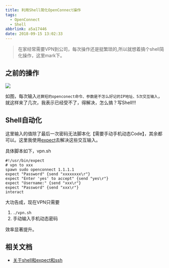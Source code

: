 ```yaml
---
title: 利用Shell简化OpenConnect操作
tags:
  - OpenConnect
  - Shell
abbrlink: a5a17446
date: 2018-09-15 13:02:33
---
```

> 在家经常需要VPN到公司，每次操作还是挺繁琐的,所以就想着搞个shell简化操作，这里mark下。

## 之前的操作
 ![](//static.1991421.cn/2018-09-15-044531.png)
 
如图，每次输入`还算短的openconect命令、参数是不怎么好记的IP地址、5次交互输入`，就这样来了几次，我表示已经受不了，得解决，怎么搞？写Shell!!!

## Shell自动化
这里输入的值除了最后一次密码无法脚本化【需要手动手机动态Code】，其余都可以。这里我使用[expect](https://linux.die.net/man/1/expect)去解决这些交互输入。

具体脚本如下，vpn.sh

```shell
#!/usr/bin/expect
# vpn to xxx
spawn sudo openconnect 1.1.1.1
expect "Password" {send "xxxxxxxx\r"}
expect "Enter 'yes' to accept" {send "yes\r"}
expect "Username:" {send "xxx\r"}
expect "Password" {send "xxx\r"}
interact
```
大功告成，现在VPN只需要

1. `./vpn.sh`
2. 手动输入手机动态密码

效率显著提升。

## 相关文档
+ [关于shell和expect和ssh](https://segmentfault.com/a/1190000002564816)

